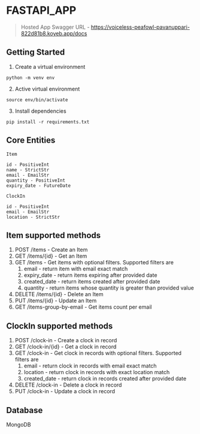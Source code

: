 # FASTAPI_APP

> Hosted App Swagger URL - https://voiceless-peafowl-pavanuppari-822d81b8.koyeb.app/docs

## Getting Started

1. Create a virtual environment
```shell
python -m venv env
```
2. Active virtual environment
```shell
source env/bin/activate
```
3. Install dependencies
```shell
pip install -r requirements.txt
```

## Core Entities

```
Item

id - PositiveInt
name - StrictStr
email - EmailStr
quantity - PositiveInt
expiry_date - FutureDate
```

```
ClockIn

id - PositiveInt
email - EmailStr
location - StrictStr

```

## Item supported methods

1. POST /items - Create an Item
2. GET /items/{id} - Get an Item
3. GET /items - Get items with optional filters. Supported filters are 
    1. email - return item with email exact match 
    2. expiry_date - return items expiring after provided date 
    3. created_date - return items created after provided date 
    4. quantity - return items whose quantity is greater than provided value
4. DELETE /items/{id} - Delete an Item
5. PUT /items/{id} - Update an Item
6. GET /items-group-by-email - Get items count per email

## ClockIn supported methods

1. POST /clock-in - Create a clock in record
2. GET /clock-in/{id} - Get a clock in record
3. GET /clock-in - Get clock in records with optional filters. Supported filters are 
    1. email - return clock in records with email exact match 
    2. location - return clock in records with exact location match 
    3. created_date - return clock in records created after provided date 
4. DELETE /clock-in - Delete a clock in record
5. PUT /clock-in - Update a clock in record

## Database

MongoDB